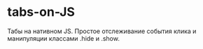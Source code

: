 # tabs-on-JS

Табы на нативном JS. Простое отслеживание события клика и манипуляции классами .hide и .show. 
